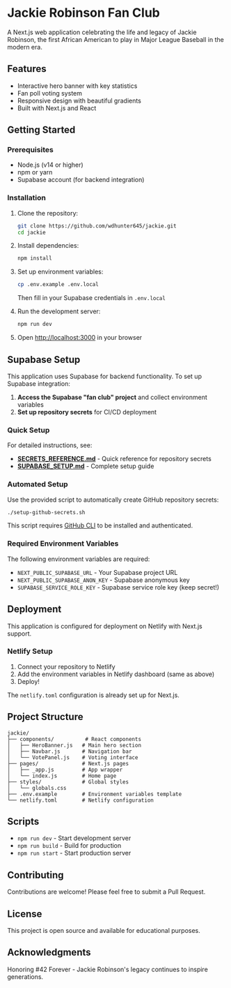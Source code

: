 # Jackie Robinson Fan Club

A Next.js web application celebrating the life and legacy of Jackie Robinson, the first African American to play in Major League Baseball in the modern era.

## Features

- Interactive hero banner with key statistics
- Fan poll voting system
- Responsive design with beautiful gradients
- Built with Next.js and React

## Getting Started

### Prerequisites

- Node.js (v14 or higher)
- npm or yarn
- Supabase account (for backend integration)

### Installation

1. Clone the repository:
   ```bash
   git clone https://github.com/wdhunter645/jackie.git
   cd jackie
   ```

2. Install dependencies:
   ```bash
   npm install
   ```

3. Set up environment variables:
   ```bash
   cp .env.example .env.local
   ```
   Then fill in your Supabase credentials in `.env.local`

4. Run the development server:
   ```bash
   npm run dev
   ```

5. Open [http://localhost:3000](http://localhost:3000) in your browser

## Supabase Setup

This application uses Supabase for backend functionality. To set up Supabase integration:

1. **Access the Supabase "fan club" project** and collect environment variables
2. **Set up repository secrets** for CI/CD deployment

### Quick Setup

For detailed instructions, see:
- **[SECRETS_REFERENCE.md](./SECRETS_REFERENCE.md)** - Quick reference for repository secrets
- **[SUPABASE_SETUP.md](./SUPABASE_SETUP.md)** - Complete setup guide

### Automated Setup

Use the provided script to automatically create GitHub repository secrets:

```bash
./setup-github-secrets.sh
```

This script requires [GitHub CLI](https://cli.github.com/) to be installed and authenticated.

### Required Environment Variables

The following environment variables are required:

- `NEXT_PUBLIC_SUPABASE_URL` - Your Supabase project URL
- `NEXT_PUBLIC_SUPABASE_ANON_KEY` - Supabase anonymous key
- `SUPABASE_SERVICE_ROLE_KEY` - Supabase service role key (keep secret!)

## Deployment

This application is configured for deployment on Netlify with Next.js support.

### Netlify Setup

1. Connect your repository to Netlify
2. Add the environment variables in Netlify dashboard (same as above)
3. Deploy!

The `netlify.toml` configuration is already set up for Next.js.

## Project Structure

```
jackie/
├── components/          # React components
│   ├── HeroBanner.js   # Main hero section
│   ├── Navbar.js       # Navigation bar
│   └── VotePanel.js    # Voting interface
├── pages/              # Next.js pages
│   ├── _app.js         # App wrapper
│   └── index.js        # Home page
├── styles/             # Global styles
│   └── globals.css
├── .env.example        # Environment variables template
└── netlify.toml        # Netlify configuration
```

## Scripts

- `npm run dev` - Start development server
- `npm run build` - Build for production
- `npm run start` - Start production server

## Contributing

Contributions are welcome! Please feel free to submit a Pull Request.

## License

This project is open source and available for educational purposes.

## Acknowledgments

Honoring #42 Forever - Jackie Robinson's legacy continues to inspire generations.
